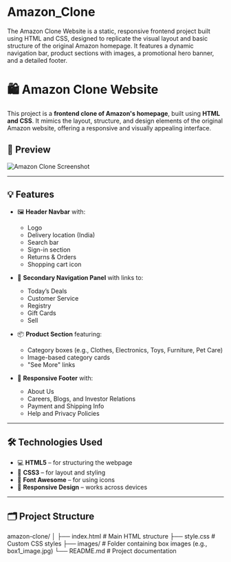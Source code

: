# Amazon_Clone
The Amazon Clone Website is a static, responsive frontend project built using HTML and CSS, designed to replicate the visual layout and basic structure of the original Amazon homepage. It features a dynamic navigation bar, product sections with images, a promotional hero banner, and a detailed footer. 

# 🛍️ Amazon Clone Website

This project is a **frontend clone of Amazon's homepage**, built using **HTML and CSS**. It mimics the layout, structure, and design elements of the original Amazon website, offering a responsive and visually appealing interface.

## 📸 Preview

![Amazon Clone Screenshot](screenshot.png) <!-- Replace with your actual screenshot path -->

---

## 💡 Features

- 🖼️ **Header Navbar** with:
  - Logo
  - Delivery location (India)
  - Search bar
  - Sign-in section
  - Returns & Orders
  - Shopping cart icon

- 🔘 **Secondary Navigation Panel** with links to:
  - Today’s Deals
  - Customer Service
  - Registry
  - Gift Cards
  - Sell

- 📦 **Product Section** featuring:
  - Category boxes (e.g., Clothes, Electronics, Toys, Furniture, Pet Care)
  - Image-based category cards
  - "See More" links

- 📄 **Responsive Footer** with:
  - About Us
  - Careers, Blogs, and Investor Relations
  - Payment and Shipping Info
  - Help and Privacy Policies

---

## 🛠️ Technologies Used

- 💻 **HTML5** – for structuring the webpage
- 🎨 **CSS3** – for layout and styling
- 🎯 **Font Awesome** – for using icons
- 📱 **Responsive Design** – works across devices

---

## 🗂️ Project Structure

amazon-clone/
│
├── index.html # Main HTML structure
├── style.css # Custom CSS styles
├── images/ # Folder containing box images (e.g., box1_image.jpg)
└── README.md # Project documentation
